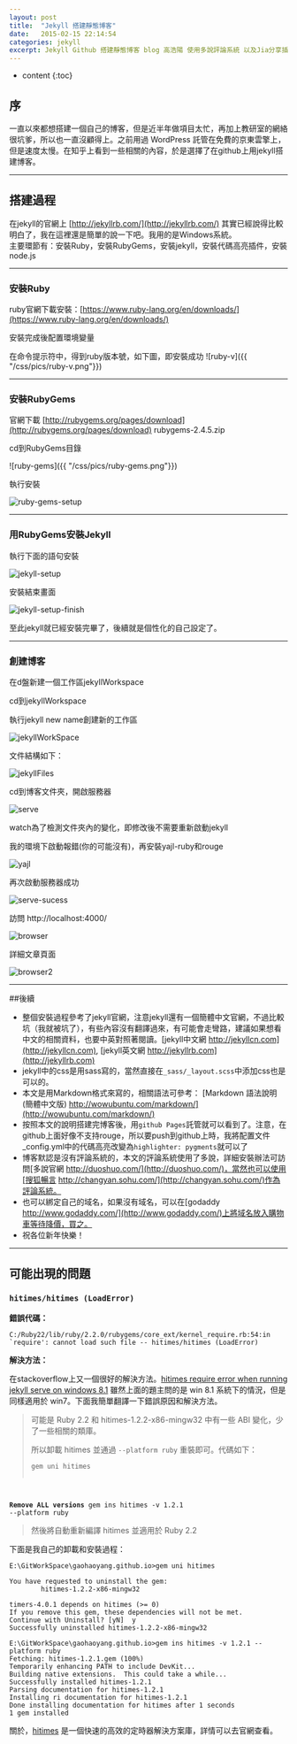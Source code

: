 ```yaml
---
layout: post
title:  "Jekyll 搭建靜態博客"
date:   2015-02-15 22:14:54
categories: jekyll
excerpt: Jekyll Github 搭建靜態博客 blog 高浩陽 使用多說評論系統 以及Jia分享插件 參考git教程
---
```


* content
{:toc}


## 序

一直以來都想搭建一個自己的博客，但是近半年做項目太忙，再加上教研室的網絡很坑爹，所以也一直沒顧得上。之前用過 WordPress 託管在免費的京東雲擎上，但是速度太慢。在知乎上看到一些相關的內容，於是選擇了在github上用jekyll搭建博客。

---

## 搭建過程

在jekyll的官網上 [http://jekyllrb.com/](http://jekyllrb.com/) 其實已經說得比較明白了，我在這裡還是簡單的說一下吧。我用的是Windows系統。    
主要環節有：安裝Ruby，安裝RubyGems，安裝jekyll，安裝代碼高亮插件，安裝node.js

---

### 安裝Ruby

ruby官網下載安裝：[https://www.ruby-lang.org/en/downloads/](https://www.ruby-lang.org/en/downloads/)

安裝完成後配置環境變量

在命令提示符中，得到ruby版本號，如下圖，即安裝成功
![ruby-v]({{ "/css/pics/ruby-v.png"}})

---

### 安裝RubyGems

官網下載 [http://rubygems.org/pages/download](http://rubygems.org/pages/download) rubygems-2.4.5.zip   

cd到RubyGems目錄   

![ruby-gems]({{ "/css/pics/ruby-gems.png"}})    

執行安裝   

![ruby-gems-setup]({{"/css/pics/ruby-gems-setup.png"}})   

---

### 用RubyGems安裝Jekyll

執行下面的語句安裝   

![jekyll-setup]({{"/css/pics/jekyll-setup.png"}})   

安裝結束畫面   

![jekyll-setup-finish]({{"/css/pics/jekyll-setup-finish.png"}})   

至此jekyll就已經安裝完畢了，後續就是個性化的自己設定了。   

---

### 創建博客

在d盤新建一個工作區jekyllWorkspace

cd到jekyllWorkspace   

執行jekyll new name創建新的工作區   

![jekyllWorkSpace]({{"/css/pics/jekyllWorkSpace.png"}})   

文件結構如下：   

![jekyllFiles]({{"/css/pics/jekyllFiles.png"}})

cd到博客文件夾，開啟服務器   

![serve]({{"/css/pics/serve.png"}})   

watch為了檢測文件夾內的變化，即修改後不需要重新啟動jekyll

我的環境下啟動報錯(你的可能沒有)，再安裝yajl-ruby和rouge  

![yajl]({{"/css/pics/yajl.png"}})

再次啟動服務器成功

![serve-sucess]({{"/css/pics/serve-sucess.png"}})

訪問 http://localhost:4000/   

![browser]({{"/css/pics/browser.png"}})   

詳細文章頁面   

![browser2]({{"/css/pics/browser2.png"}})  

---

##後續 

*  整個安裝過程參考了jekyll官網，注意jekyll還有一個簡體中文官網，不過比較坑（我就被坑了），有些內容沒有翻譯過來，有可能會走彎路，建議如果想看中文的相關資料，也要中英對照著閱讀。[jekyll中文網 http://jekyllcn.com](http://jekyllcn.com), [jekyll英文網 http://jekyllrb.com](http://jekyllrb.com)
*  jekyll中的css是用sass寫的，當然直接在`_sass/_layout.scss`中添加css也是可以的。
*  本文是用Markdown格式來寫的，相關語法可參考： [Markdown 語法說明 (簡體中文版) http://wowubuntu.com/markdown/](http://wowubuntu.com/markdown/)  
*  按照本文的說明搭建完博客後，用`github Pages`託管就可以看到了。注意，在github上面好像不支持rouge，所以要push到github上時，我將配置文件_config.yml中的代碼高亮改變為`highlighter: pygments`就可以了
*  博客默認是沒有評論系統的，本文的評論系統使用了多說，詳細安裝辦法可訪問[多說官網 http://duoshuo.com/](http://duoshuo.com/)，當然也可以使用[搜狐暢言 http://changyan.sohu.com/](http://changyan.sohu.com/)作為評論系統。	
*  也可以綁定自己的域名，如果沒有域名，可以在[godaddy http://www.godaddy.com/](http://www.godaddy.com/)上將域名放入購物車等待降價，買之。
*  祝各位新年快樂！

---

## 可能出現的問題

### `hitimes/hitimes (LoadError)`

**錯誤代碼：**

<pre><code class="markdown">C:/Ruby22/lib/ruby/2.2.0/rubygems/core_ext/kernel_require.rb:54:in `require': cannot load such file -- hitimes/hitimes (LoadError)</code></pre>

**解決方法：**

在stackoverflow上又一個很好的解決方法。[hitimes require error when running jekyll serve on windows 8.1](http://stackoverflow.com/questions/28985481/hitimes-require-error-when-running-jekyll-serve-on-windows-8-1) 雖然上面的題主問的是 win 8.1 系統下的情況，但是同樣適用於 win7。下面我簡單翻譯一下錯誤原因和解決方法。

> 可能是 Ruby 2.2 和 hitimes-1.2.2-x86-mingw32 中有一些 ABI 變化，少了一些相關的類庫。
> 
> 所以卸載 hitimes 並通過 `--platform ruby` 重裝即可。代碼如下：
>
><pre><code class="markdown">gem uni hitimes
**Remove ALL versions**
gem ins hitimes -v 1.2.1 --platform ruby
</code></pre>
> 然後將自動重新編譯 hitimes 並適用於 Ruby 2.2

下面是我自己的卸載和安裝過程：

<pre><code class="markdown">E:\GitWorkSpace\gaohaoyang.github.io>gem uni hitimes

You have requested to uninstall the gem:
        hitimes-1.2.2-x86-mingw32

timers-4.0.1 depends on hitimes (>= 0)
If you remove this gem, these dependencies will not be met.
Continue with Uninstall? [yN]  y
Successfully uninstalled hitimes-1.2.2-x86-mingw32

E:\GitWorkSpace\gaohaoyang.github.io>gem ins hitimes -v 1.2.1 --platform ruby
Fetching: hitimes-1.2.1.gem (100%)
Temporarily enhancing PATH to include DevKit...
Building native extensions.  This could take a while...
Successfully installed hitimes-1.2.1
Parsing documentation for hitimes-1.2.1
Installing ri documentation for hitimes-1.2.1
Done installing documentation for hitimes after 1 seconds
1 gem installed</code></pre>


關於，[hitimes](https://rubygems.org/gems/hitimes/versions/1.2.2) 是一個快速的高效的定時器解決方案庫，詳情可以去官網查看。


